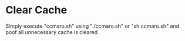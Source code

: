# Clear Cache
Simply execute "ccmaro.sh" using "./ccmaro.sh" or "sh ccmaro.sh" and poof all unnecessary cache is cleared
